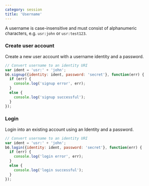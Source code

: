 ```yaml
---
category: session
title: 'Username'
---
```


A username is case-insensitive and must consist of alphanumeric characters, e.g. `usr:john` or  `usr:test123`.

### Create user account

Create a new user account with a username identity and a password.

```js
// Convert username to an identity URI
var ident = 'usr:' + 'john';
b6.signup({identity: ident, password: 'secret'}, function(err) {
  if (err) {
    console.log('signup error', err);
  }
  else {
    console.log('signup successful');
  }
});
```

### Login

Login into an existing account using an Identity and a password.

```js
// Convert username to an identity URI
var ident = 'usr:' + 'john';
b6.login({identity: ident, password: 'secret'}, function(err) {
  if (err) {
    console.log('login error', err);
  }
  else {
    console.log('login successful');
  }
});
```
